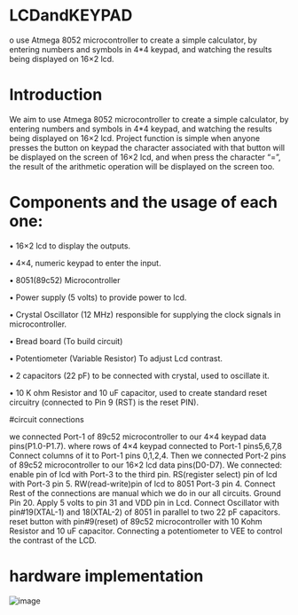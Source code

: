 # LCDandKEYPAD
o use Atmega 8052 microcontroller to create a simple calculator, by entering numbers and symbols in 4*4 keypad, and  watching the results being displayed on 16×2 lcd.

# Introduction 
We aim to use Atmega 8052 microcontroller to create a simple
calculator, by entering numbers and symbols in 4*4 keypad, and 
watching the results being displayed on 16×2 lcd.
Project function is simple when anyone presses the button on 
keypad the character associated with that button will be displayed 
on the screen of 16×2 lcd, and when press the character “=”, the 
result of the arithmetic operation will be displayed on the screen 
too.

# Components and the usage of each one:
• 16×2 lcd to display the outputs.

• 4×4, numeric keypad to enter the input.

• 8051(89c52) Microcontroller

• Power supply (5 volts) to provide power to lcd.

• Crystal Oscillator (12 MHz) responsible for supplying the clock signals in microcontroller.

• Bread board (To build circuit)

• Potentiometer (Variable Resistor) To adjust Lcd contrast.

• 2 capacitors (22 pF) to be connected with crystal, used to 
oscillate it.

• 10 K ohm Resistor and 10 uF capacitor, used to create 
standard reset circuitry (connected to Pin 9 (RST) is the 
reset PIN).


#circuit connections

we connected Port-1 of 89c52 microcontroller to our 4×4
keypad data pins(P1.0-P1.7). 
where rows of 4×4 keypad connected to Port-1 pins5,6,7,8 
Connect columns of it to Port-1 pins 0,1,2,4.
Then we connected Port-2 pins of 89c52 microcontroller to 
our 16×2 lcd data pins(D0-D7). 
We connected:
enable pin of lcd with Port-3 to the third pin. 
RS(register select) pin of lcd with Port-3 pin 5.
RW(read-write)pin of lcd to 8051 Port-3 pin 4.
Connect Rest of the connections are manual which we do 
in our all circuits. 
Ground Pin 20. 
Apply 5 volts to pin 31 and VDD pin in Lcd. 
Connect Oscillator with pin#19(XTAL-1) and 18(XTAL-2) 
of 8051 in parallel to two 22 pF capacitors. 
reset button with pin#9(reset) of 89c52 microcontroller with 
10 Kohm Resistor and 10 uF capacitor.
Connecting a potentiometer to VEE to control the contrast 
of the LCD.

# hardware implementation 
![image](https://github.com/khloodmontaser/LCDandKEYPAD/assets/113125527/431ff9a7-8d7b-4e02-9cdc-2329ee42d1f6)
